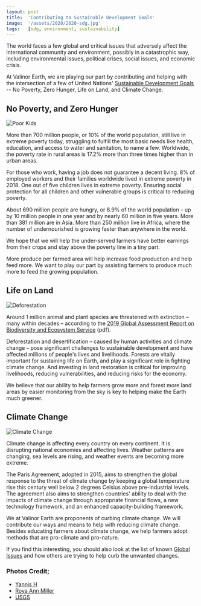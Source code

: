 ```yaml
---
layout: post
title:  'Contributing to Sustainable Development Goals'
image:  '/assets/2020/2020-sdg.jpg'
tags:   [sdg, environment, sustainability]
---
```


The world faces a few global and critical issues that adversely affect the international community and environment, possibly in a catastrophic way, including environmental issues, political crises, social issues, and economic crisis.

At Valinor Earth, we are playing our part by contributing and helping with the intersection of a few of United Nations' [Sustainable Development Goals](https://www.un.org/sustainabledevelopment/sustainable-development-goals/) -- No Poverty, Zero Hunger, Life on Land, and Climate Change.

## No Poverty, and Zero Hunger

![Poor Kids](/assets/2020/2020-09-poor-kids-indonesia.jpg)

More than 700 million people, or 10% of the world population, still live in extreme poverty today, struggling to fulfill the most basic needs like health, education, and access to water and sanitation, to name a few. Worldwide, the poverty rate in rural areas is 17.2% more than three times higher than in urban areas.

For those who work, having a job does not guarantee a decent living. 8% of employed workers and their families worldwide lived in extreme poverty in 2018. One out of five children lives in extreme poverty. Ensuring social protection for all children and other vulnerable groups is critical to reducing poverty.

About 690 million people are hungry, or 8.9% of the world population – up by 10 million people in one year and by nearly 60 million in five years. More than 381 million are in Asia. More than 250 million live in Africa, where the number of undernourished is growing faster than anywhere in the world.

We hope that we will help the under-served farmers have better earnings from their crops and stay above the poverty line in a tiny part.

More produce per farmed area will help increase food production and help feed more. We want to play our part by assisting farmers to produce much more to feed the growing population.

## Life on Land

![Deforestation](/assets/2020/2020-09-deforestation.jpg)

Around 1 million animal and plant species are threatened with extinction – many within decades – according to the [2019 Global Assessment Report on Biodiversity and Ecosystem Service](https://ipbes.net/sites/default/files/2020-02/ipbes_global_assessment_report_summary_for_policymakers_en.pdf) (pdf).

Deforestation and desertification – caused by human activities and climate change – pose significant challenges to sustainable development and have affected millions of people's lives and livelihoods. Forests are vitally important for sustaining life on Earth, and play a significant role in fighting climate change. And investing in land restoration is critical for improving livelihoods, reducing vulnerabilities, and reducing risks for the economy.

We believe that our ability to help farmers grow more and forest more land areas by easier monitoring from the sky is key to helping make the Earth much greener.

## Climate Change

![Climate Change](/assets/2020/2020-09-climate-change.jpg)

Climate change is affecting every country on every continent. It is disrupting national economies and affecting lives. Weather patterns are changing, sea levels are rising, and weather events are becoming more extreme.

The Paris Agreement, adopted in 2015, aims to strengthen the global response to the threat of climate change by keeping a global temperature rise this century well below 2 degrees Celsius above pre-industrial levels. The agreement also aims to strengthen countries' ability to deal with the impacts of climate change through appropriate financial flows, a new technology framework, and an enhanced capacity-building framework.

We at Valinor Earth are proponents of curbing climate change. We will contribute our ways and means to help with reducing climate change. Besides educating farmers about climate change, we help farmers adopt methods that are pro-climate and pro-nature.

If you find this interesting, you should also look at the list of known [Global Issues](https://en.wikipedia.org/wiki/List_of_global_issues) and how others are trying to help curb the unwanted changes.

### Photos Credit;

- [Yannis H](https://unsplash.com/@yanphotobook)
- [Roya Ann Miller](https://unsplash.com/@royaannmiller)
- [USGS](https://unsplash.com/@usgs)
